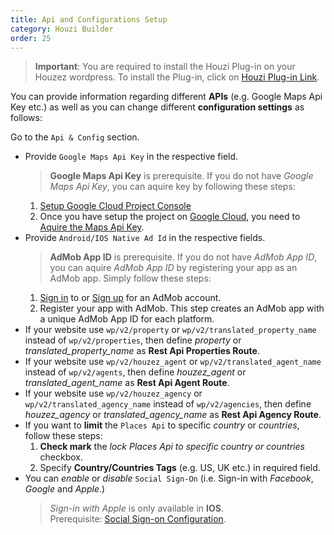 ```yaml
---
title: Api and Configurations Setup
category: Houzi Builder
order: 25
---
```


> **Important**: You are required to install the Houzi Plug-in on your Houzez wordpress. To install the Plug-in, click on [Houzi Plug-in Link](https://github.com/AdilSoomro/houzez-mobile-api).

You can provide information regarding different **APIs** (e.g. Google Maps Api Key etc.) as well as you can change different **configuration settings** as follows:

Go to the `Api & Config` section.

* Provide `Google Maps Api Key` in the respective field.  
  > **Google Maps Api Key** is prerequisite. If you do not have *Google Maps Api Key*, you can aquire key by following these steps:   
    1. [Setup Google Cloud Project Console](/tools/setup_google_cloud)
    2. Once you have setup the project on [Google Cloud](https://developers.google.com/maps/documentation/android-sdk/start#get-key), you need to [Aquire the Maps Api Key](https://developers.google.com/maps/documentation/android-sdk/start#get-key).
 * Provide `Android/IOS Native Ad Id` in the respective fields.  
   > **AdMob App ID** is prerequisite. If you do not have *AdMob App ID*, you can aquire *AdMob App ID* by registering your app as an AdMob app. Simply follow these steps:   
    1. [Sign in](https://admob.google.com/home/) to or [Sign up](https://support.google.com/admob/answer/7356219) for an AdMob account.
    2. Register your app with AdMob. This step creates an AdMob app with a unique AdMob App ID for each platform.  
* If your website use `wp/v2/property` or `wp/v2/translated_property_name` instead of `wp/v2/properties`, then define *property* or *translated_property_name* as **Rest Api Properties Route**.
* If your website use `wp/v2/houzez_agent` or `wp/v2/translated_agent_name` instead of `wp/v2/agents`, then define *houzez_agent* or *translated_agent_name* as **Rest Api Agent Route**.
* If your website use `wp/v2/houzez_agency` or `wp/v2/translated_agency_name` instead of `wp/v2/agencies`, then define *houzez_agency* or *translated_agency_name* as **Rest Api Agency Route**.
* If you want to **limit** the `Places Api` to specific *country* or *countries*, follow these steps:  
  1. **Check mark** the *lock Places Api to specific country or countries* checkbox.
  2. Specify **Country/Countries Tags** (e.g. US, UK etc.) in required field.
* You can *enable* or *disable* `Social Sign-On` (i.e. Sign-in with *Facebook*, *Google* and *Apple*.)
    > *Sign-in with Apple* is only available in **IOS**.  
    > Prerequisite: [Social Sign-on Configuration](/tools/social_signon).
